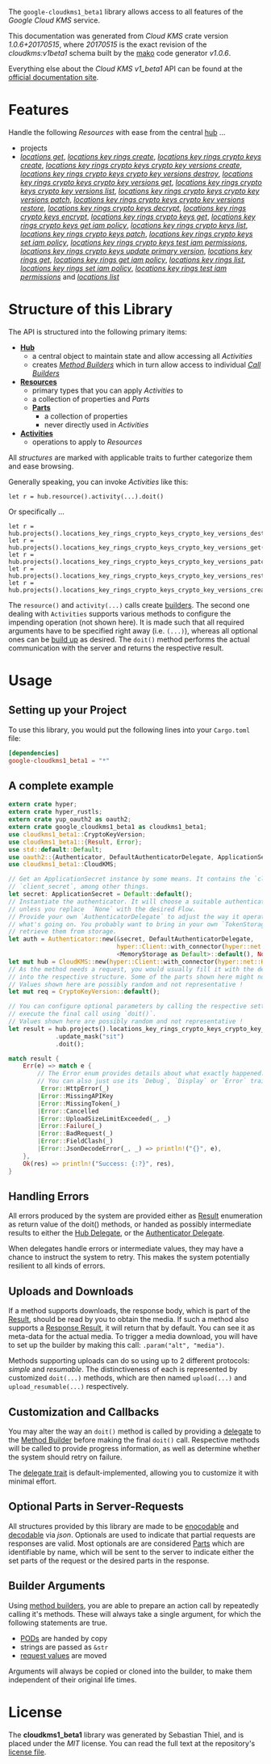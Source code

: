 <!---
DO NOT EDIT !
This file was generated automatically from 'src/mako/api/README.md.mako'
DO NOT EDIT !
-->
The `google-cloudkms1_beta1` library allows access to all features of the *Google Cloud KMS* service.

This documentation was generated from *Cloud KMS* crate version *1.0.6+20170515*, where *20170515* is the exact revision of the *cloudkms:v1beta1* schema built by the [mako](http://www.makotemplates.org/) code generator *v1.0.6*.

Everything else about the *Cloud KMS* *v1_beta1* API can be found at the
[official documentation site](https://cloud.google.com/kms/).
# Features

Handle the following *Resources* with ease from the central [hub](https://docs.rs/google-cloudkms1_beta1/1.0.6+20170515/google_cloudkms1_beta1/struct.CloudKMS.html) ... 

* projects
 * [*locations get*](https://docs.rs/google-cloudkms1_beta1/1.0.6+20170515/google_cloudkms1_beta1/struct.ProjectLocationGetCall.html), [*locations key rings create*](https://docs.rs/google-cloudkms1_beta1/1.0.6+20170515/google_cloudkms1_beta1/struct.ProjectLocationKeyRingCreateCall.html), [*locations key rings crypto keys create*](https://docs.rs/google-cloudkms1_beta1/1.0.6+20170515/google_cloudkms1_beta1/struct.ProjectLocationKeyRingCryptoKeyCreateCall.html), [*locations key rings crypto keys crypto key versions create*](https://docs.rs/google-cloudkms1_beta1/1.0.6+20170515/google_cloudkms1_beta1/struct.ProjectLocationKeyRingCryptoKeyCryptoKeyVersionCreateCall.html), [*locations key rings crypto keys crypto key versions destroy*](https://docs.rs/google-cloudkms1_beta1/1.0.6+20170515/google_cloudkms1_beta1/struct.ProjectLocationKeyRingCryptoKeyCryptoKeyVersionDestroyCall.html), [*locations key rings crypto keys crypto key versions get*](https://docs.rs/google-cloudkms1_beta1/1.0.6+20170515/google_cloudkms1_beta1/struct.ProjectLocationKeyRingCryptoKeyCryptoKeyVersionGetCall.html), [*locations key rings crypto keys crypto key versions list*](https://docs.rs/google-cloudkms1_beta1/1.0.6+20170515/google_cloudkms1_beta1/struct.ProjectLocationKeyRingCryptoKeyCryptoKeyVersionListCall.html), [*locations key rings crypto keys crypto key versions patch*](https://docs.rs/google-cloudkms1_beta1/1.0.6+20170515/google_cloudkms1_beta1/struct.ProjectLocationKeyRingCryptoKeyCryptoKeyVersionPatchCall.html), [*locations key rings crypto keys crypto key versions restore*](https://docs.rs/google-cloudkms1_beta1/1.0.6+20170515/google_cloudkms1_beta1/struct.ProjectLocationKeyRingCryptoKeyCryptoKeyVersionRestoreCall.html), [*locations key rings crypto keys decrypt*](https://docs.rs/google-cloudkms1_beta1/1.0.6+20170515/google_cloudkms1_beta1/struct.ProjectLocationKeyRingCryptoKeyDecryptCall.html), [*locations key rings crypto keys encrypt*](https://docs.rs/google-cloudkms1_beta1/1.0.6+20170515/google_cloudkms1_beta1/struct.ProjectLocationKeyRingCryptoKeyEncryptCall.html), [*locations key rings crypto keys get*](https://docs.rs/google-cloudkms1_beta1/1.0.6+20170515/google_cloudkms1_beta1/struct.ProjectLocationKeyRingCryptoKeyGetCall.html), [*locations key rings crypto keys get iam policy*](https://docs.rs/google-cloudkms1_beta1/1.0.6+20170515/google_cloudkms1_beta1/struct.ProjectLocationKeyRingCryptoKeyGetIamPolicyCall.html), [*locations key rings crypto keys list*](https://docs.rs/google-cloudkms1_beta1/1.0.6+20170515/google_cloudkms1_beta1/struct.ProjectLocationKeyRingCryptoKeyListCall.html), [*locations key rings crypto keys patch*](https://docs.rs/google-cloudkms1_beta1/1.0.6+20170515/google_cloudkms1_beta1/struct.ProjectLocationKeyRingCryptoKeyPatchCall.html), [*locations key rings crypto keys set iam policy*](https://docs.rs/google-cloudkms1_beta1/1.0.6+20170515/google_cloudkms1_beta1/struct.ProjectLocationKeyRingCryptoKeySetIamPolicyCall.html), [*locations key rings crypto keys test iam permissions*](https://docs.rs/google-cloudkms1_beta1/1.0.6+20170515/google_cloudkms1_beta1/struct.ProjectLocationKeyRingCryptoKeyTestIamPermissionCall.html), [*locations key rings crypto keys update primary version*](https://docs.rs/google-cloudkms1_beta1/1.0.6+20170515/google_cloudkms1_beta1/struct.ProjectLocationKeyRingCryptoKeyUpdatePrimaryVersionCall.html), [*locations key rings get*](https://docs.rs/google-cloudkms1_beta1/1.0.6+20170515/google_cloudkms1_beta1/struct.ProjectLocationKeyRingGetCall.html), [*locations key rings get iam policy*](https://docs.rs/google-cloudkms1_beta1/1.0.6+20170515/google_cloudkms1_beta1/struct.ProjectLocationKeyRingGetIamPolicyCall.html), [*locations key rings list*](https://docs.rs/google-cloudkms1_beta1/1.0.6+20170515/google_cloudkms1_beta1/struct.ProjectLocationKeyRingListCall.html), [*locations key rings set iam policy*](https://docs.rs/google-cloudkms1_beta1/1.0.6+20170515/google_cloudkms1_beta1/struct.ProjectLocationKeyRingSetIamPolicyCall.html), [*locations key rings test iam permissions*](https://docs.rs/google-cloudkms1_beta1/1.0.6+20170515/google_cloudkms1_beta1/struct.ProjectLocationKeyRingTestIamPermissionCall.html) and [*locations list*](https://docs.rs/google-cloudkms1_beta1/1.0.6+20170515/google_cloudkms1_beta1/struct.ProjectLocationListCall.html)




# Structure of this Library

The API is structured into the following primary items:

* **[Hub](https://docs.rs/google-cloudkms1_beta1/1.0.6+20170515/google_cloudkms1_beta1/struct.CloudKMS.html)**
    * a central object to maintain state and allow accessing all *Activities*
    * creates [*Method Builders*](https://docs.rs/google-cloudkms1_beta1/1.0.6+20170515/google_cloudkms1_beta1/trait.MethodsBuilder.html) which in turn
      allow access to individual [*Call Builders*](https://docs.rs/google-cloudkms1_beta1/1.0.6+20170515/google_cloudkms1_beta1/trait.CallBuilder.html)
* **[Resources](https://docs.rs/google-cloudkms1_beta1/1.0.6+20170515/google_cloudkms1_beta1/trait.Resource.html)**
    * primary types that you can apply *Activities* to
    * a collection of properties and *Parts*
    * **[Parts](https://docs.rs/google-cloudkms1_beta1/1.0.6+20170515/google_cloudkms1_beta1/trait.Part.html)**
        * a collection of properties
        * never directly used in *Activities*
* **[Activities](https://docs.rs/google-cloudkms1_beta1/1.0.6+20170515/google_cloudkms1_beta1/trait.CallBuilder.html)**
    * operations to apply to *Resources*

All *structures* are marked with applicable traits to further categorize them and ease browsing.

Generally speaking, you can invoke *Activities* like this:

```Rust,ignore
let r = hub.resource().activity(...).doit()
```

Or specifically ...

```ignore
let r = hub.projects().locations_key_rings_crypto_keys_crypto_key_versions_destroy(...).doit()
let r = hub.projects().locations_key_rings_crypto_keys_crypto_key_versions_get(...).doit()
let r = hub.projects().locations_key_rings_crypto_keys_crypto_key_versions_patch(...).doit()
let r = hub.projects().locations_key_rings_crypto_keys_crypto_key_versions_restore(...).doit()
let r = hub.projects().locations_key_rings_crypto_keys_crypto_key_versions_create(...).doit()
```

The `resource()` and `activity(...)` calls create [builders][builder-pattern]. The second one dealing with `Activities` 
supports various methods to configure the impending operation (not shown here). It is made such that all required arguments have to be 
specified right away (i.e. `(...)`), whereas all optional ones can be [build up][builder-pattern] as desired.
The `doit()` method performs the actual communication with the server and returns the respective result.

# Usage

## Setting up your Project

To use this library, you would put the following lines into your `Cargo.toml` file:

```toml
[dependencies]
google-cloudkms1_beta1 = "*"
```

## A complete example

```Rust
extern crate hyper;
extern crate hyper_rustls;
extern crate yup_oauth2 as oauth2;
extern crate google_cloudkms1_beta1 as cloudkms1_beta1;
use cloudkms1_beta1::CryptoKeyVersion;
use cloudkms1_beta1::{Result, Error};
use std::default::Default;
use oauth2::{Authenticator, DefaultAuthenticatorDelegate, ApplicationSecret, MemoryStorage};
use cloudkms1_beta1::CloudKMS;

// Get an ApplicationSecret instance by some means. It contains the `client_id` and 
// `client_secret`, among other things.
let secret: ApplicationSecret = Default::default();
// Instantiate the authenticator. It will choose a suitable authentication flow for you, 
// unless you replace  `None` with the desired Flow.
// Provide your own `AuthenticatorDelegate` to adjust the way it operates and get feedback about 
// what's going on. You probably want to bring in your own `TokenStorage` to persist tokens and
// retrieve them from storage.
let auth = Authenticator::new(&secret, DefaultAuthenticatorDelegate,
                              hyper::Client::with_connector(hyper::net::HttpsConnector::new(hyper_rustls::TlsClient::new())),
                              <MemoryStorage as Default>::default(), None);
let mut hub = CloudKMS::new(hyper::Client::with_connector(hyper::net::HttpsConnector::new(hyper_rustls::TlsClient::new())), auth);
// As the method needs a request, you would usually fill it with the desired information
// into the respective structure. Some of the parts shown here might not be applicable !
// Values shown here are possibly random and not representative !
let mut req = CryptoKeyVersion::default();

// You can configure optional parameters by calling the respective setters at will, and
// execute the final call using `doit()`.
// Values shown here are possibly random and not representative !
let result = hub.projects().locations_key_rings_crypto_keys_crypto_key_versions_patch(req, "name")
             .update_mask("sit")
             .doit();

match result {
    Err(e) => match e {
        // The Error enum provides details about what exactly happened.
        // You can also just use its `Debug`, `Display` or `Error` traits
         Error::HttpError(_)
        |Error::MissingAPIKey
        |Error::MissingToken(_)
        |Error::Cancelled
        |Error::UploadSizeLimitExceeded(_, _)
        |Error::Failure(_)
        |Error::BadRequest(_)
        |Error::FieldClash(_)
        |Error::JsonDecodeError(_, _) => println!("{}", e),
    },
    Ok(res) => println!("Success: {:?}", res),
}

```
## Handling Errors

All errors produced by the system are provided either as [Result](https://docs.rs/google-cloudkms1_beta1/1.0.6+20170515/google_cloudkms1_beta1/enum.Result.html) enumeration as return value of 
the doit() methods, or handed as possibly intermediate results to either the 
[Hub Delegate](https://docs.rs/google-cloudkms1_beta1/1.0.6+20170515/google_cloudkms1_beta1/trait.Delegate.html), or the [Authenticator Delegate](https://docs.rs/yup-oauth2/*/yup_oauth2/trait.AuthenticatorDelegate.html).

When delegates handle errors or intermediate values, they may have a chance to instruct the system to retry. This 
makes the system potentially resilient to all kinds of errors.

## Uploads and Downloads
If a method supports downloads, the response body, which is part of the [Result](https://docs.rs/google-cloudkms1_beta1/1.0.6+20170515/google_cloudkms1_beta1/enum.Result.html), should be
read by you to obtain the media.
If such a method also supports a [Response Result](https://docs.rs/google-cloudkms1_beta1/1.0.6+20170515/google_cloudkms1_beta1/trait.ResponseResult.html), it will return that by default.
You can see it as meta-data for the actual media. To trigger a media download, you will have to set up the builder by making
this call: `.param("alt", "media")`.

Methods supporting uploads can do so using up to 2 different protocols: 
*simple* and *resumable*. The distinctiveness of each is represented by customized 
`doit(...)` methods, which are then named `upload(...)` and `upload_resumable(...)` respectively.

## Customization and Callbacks

You may alter the way an `doit()` method is called by providing a [delegate](https://docs.rs/google-cloudkms1_beta1/1.0.6+20170515/google_cloudkms1_beta1/trait.Delegate.html) to the 
[Method Builder](https://docs.rs/google-cloudkms1_beta1/1.0.6+20170515/google_cloudkms1_beta1/trait.CallBuilder.html) before making the final `doit()` call. 
Respective methods will be called to provide progress information, as well as determine whether the system should 
retry on failure.

The [delegate trait](https://docs.rs/google-cloudkms1_beta1/1.0.6+20170515/google_cloudkms1_beta1/trait.Delegate.html) is default-implemented, allowing you to customize it with minimal effort.

## Optional Parts in Server-Requests

All structures provided by this library are made to be [enocodable](https://docs.rs/google-cloudkms1_beta1/1.0.6+20170515/google_cloudkms1_beta1/trait.RequestValue.html) and 
[decodable](https://docs.rs/google-cloudkms1_beta1/1.0.6+20170515/google_cloudkms1_beta1/trait.ResponseResult.html) via *json*. Optionals are used to indicate that partial requests are responses 
are valid.
Most optionals are are considered [Parts](https://docs.rs/google-cloudkms1_beta1/1.0.6+20170515/google_cloudkms1_beta1/trait.Part.html) which are identifiable by name, which will be sent to 
the server to indicate either the set parts of the request or the desired parts in the response.

## Builder Arguments

Using [method builders](https://docs.rs/google-cloudkms1_beta1/1.0.6+20170515/google_cloudkms1_beta1/trait.CallBuilder.html), you are able to prepare an action call by repeatedly calling it's methods.
These will always take a single argument, for which the following statements are true.

* [PODs][wiki-pod] are handed by copy
* strings are passed as `&str`
* [request values](https://docs.rs/google-cloudkms1_beta1/1.0.6+20170515/google_cloudkms1_beta1/trait.RequestValue.html) are moved

Arguments will always be copied or cloned into the builder, to make them independent of their original life times.

[wiki-pod]: http://en.wikipedia.org/wiki/Plain_old_data_structure
[builder-pattern]: http://en.wikipedia.org/wiki/Builder_pattern
[google-go-api]: https://github.com/google/google-api-go-client

# License
The **cloudkms1_beta1** library was generated by Sebastian Thiel, and is placed 
under the *MIT* license.
You can read the full text at the repository's [license file][repo-license].

[repo-license]: https://github.com/Byron/google-apis-rsblob/master/LICENSE.md
